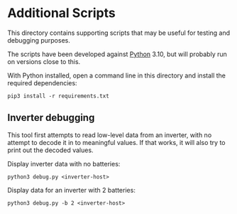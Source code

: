  # Additional Scripts

This directory contains supporting scripts that may be useful for testing and debugging purposes.

The scripts have been developed against [Python](https://www.python.org/downloads/) 3.10, but will probably run on versions close to this.

With Python installed, open a command line in this directory and install the required dependencies:

```
pip3 install -r requirements.txt
```

 ## Inverter debugging

 This tool first attempts to read low-level data from an inverter, with no attempt to decode it in to meaningful values. If that works, it will also try to print out the decoded values.

 Display inverter data with no batteries:

 ```
 python3 debug.py <inverter-host>
 ```

Display data for an inverter with 2 batteries:

 ```
 python3 debug.py -b 2 <inverter-host>
 ```